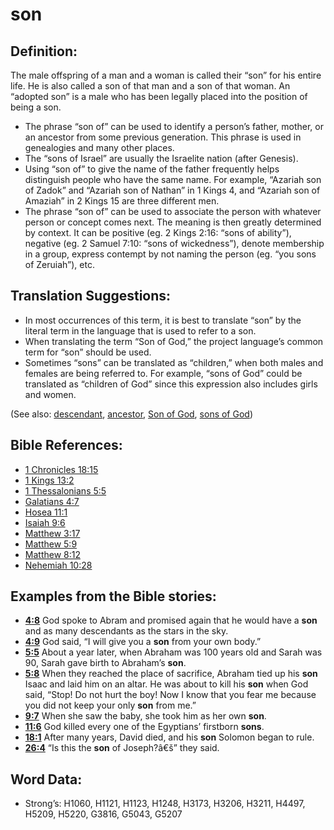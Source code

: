 # son

## Definition:

The male offspring of a man and a woman is called their “son” for his entire life. He is also called a son of that man and a son of that woman. An “adopted son” is a male who has been legally placed into the position of being a son.

* The phrase “son of” can be used to identify a person’s father, mother, or an ancestor from some previous generation. This phrase is used in genealogies and many other places.
* The “sons of Israel” are usually the Israelite nation (after Genesis).
* Using “son of” to give the name of the father frequently helps distinguish people who have the same name. For example, “Azariah son of Zadok” and “Azariah son of Nathan” in 1 Kings 4, and “Azariah son of Amaziah” in 2 Kings 15 are three different men.
* The phrase “son of” can be used to associate the person with whatever person or concept comes next. The meaning is then greatly determined by context. It can be positive (eg. 2 Kings 2:16: “sons of ability”), negative (eg. 2 Samuel 7:10: “sons of wickedness”), denote membership in a group, express contempt by not naming the person (eg. “you sons of Zeruiah”), etc.

## Translation Suggestions:

* In most occurrences of this term, it is best to translate “son” by the literal term in the language that is used to refer to a son.
* When translating the term “Son of God,” the project language’s common term for “son” should be used.
* Sometimes “sons” can be translated as “children,” when both males and females are being referred to. For example, “sons of God” could be translated as “children of God” since this expression also includes girls and women.

(See also: [descendant](../other/descendant.md), [ancestor](../other/father.md), [Son of God](../kt/sonofgod.md), [sons of God](../kt/sonsofgod.md))

## Bible References:

* [1 Chronicles 18:15](rc://en/tn/help/1ch/18/15)
* [1 Kings 13:2](rc://en/tn/help/1ki/13/02)
* [1 Thessalonians 5:5](rc://en/tn/help/1th/05/05)
* [Galatians 4:7](rc://en/tn/help/gal/04/07)
* [Hosea 11:1](rc://en/tn/help/hos/11/01)
* [Isaiah 9:6](rc://en/tn/help/isa/09/06)
* [Matthew 3:17](rc://en/tn/help/mat/03/17)
* [Matthew 5:9](rc://en/tn/help/mat/05/09)
* [Matthew 8:12](rc://en/tn/help/mat/08/12)
* [Nehemiah 10:28](rc://en/tn/help/neh/10/28)

## Examples from the Bible stories:

* __[4:8](rc://en/tn/help/obs/04/08)__ God spoke to Abram and promised again that he would have a __son__ and as many descendants as the stars in the sky.
* __[4:9](rc://en/tn/help/obs/04/09)__ God said, “I will give you a __son__ from your own body.”
* __[5:5](rc://en/tn/help/obs/05/05)__ About a year later, when Abraham was 100 years old and Sarah was 90, Sarah gave birth to Abraham’s __son__.
* __[5:8](rc://en/tn/help/obs/05/08)__ When they reached the place of sacrifice, Abraham tied up his __son__ Isaac and laid him on an altar. He was about to kill his __son__ when God said, “Stop! Do not hurt the boy! Now I know that you fear me because you did not keep your only __son__ from me.”
* __[9:7](rc://en/tn/help/obs/09/07)__ When she saw the baby, she took him as her own __son__.
* __[11:6](rc://en/tn/help/obs/11/06)__ God killed every one of the Egyptians’ firstborn __sons__.
* __[18:1](rc://en/tn/help/obs/18/01)__ After many years, David died, and his __son__ Solomon began to rule.
* __[26:4](rc://en/tn/help/obs/26/04)__ “Is this the __son__ of Joseph?â€š” they said.

## Word Data:

* Strong’s: H1060, H1121, H1123, H1248, H3173, H3206, H3211, H4497, H5209, H5220, G3816, G5043, G5207
